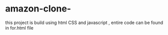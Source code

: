 # amazon-clone-
this project is build using html CSS and javascript , entire code can be found in for.html file
